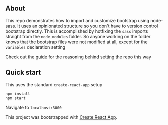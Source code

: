 ## About

This repo demonstrates how to import and customize bootstrap using node-sass. It uses an opinionated structure so you don't have to version control bootstrap directly. This is accomplished by hotfixing the `sass` imports straight from the `node_modules` folder. So anyone working on the folder knows that the bootstrap files were not modified at all, except for the `variables` declaration setting

Check out the [guide](https://www.vincentntang.com/customize-bootstrap-with-react/) for the reasoning behind setting the repo this way

## Quick start

This uses the standard `create-react-app` setup

```
npm install
npm start
```

Navigate to `localhost:3000`

This project was bootstrapped with [Create React App](https://github.com/facebook/create-react-app).

